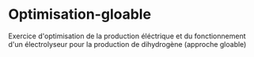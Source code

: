 # Optimisation-gloable
Exercice d'optimisation de la production éléctrique et du fonctionnement d'un électrolyseur pour la production de dihydrogène (approche gloable)
